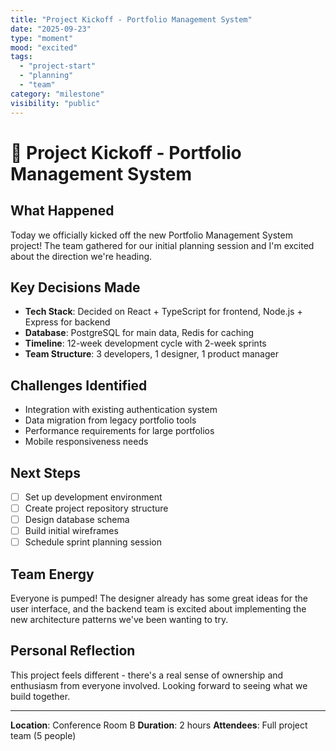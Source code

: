 ```yaml
---
title: "Project Kickoff - Portfolio Management System"
date: "2025-09-23"
type: "moment"
mood: "excited"
tags:
  - "project-start"
  - "planning"
  - "team"
category: "milestone"
visibility: "public"
---
```


# 🚀 Project Kickoff - Portfolio Management System

## What Happened

Today we officially kicked off the new Portfolio Management System project! The team gathered for our initial planning session and I'm excited about the direction we're heading.

## Key Decisions Made

- **Tech Stack**: Decided on React + TypeScript for frontend, Node.js + Express for backend
- **Database**: PostgreSQL for main data, Redis for caching
- **Timeline**: 12-week development cycle with 2-week sprints
- **Team Structure**: 3 developers, 1 designer, 1 product manager

## Challenges Identified

- Integration with existing authentication system
- Data migration from legacy portfolio tools
- Performance requirements for large portfolios
- Mobile responsiveness needs

## Next Steps

- [ ] Set up development environment
- [ ] Create project repository structure
- [ ] Design database schema
- [ ] Build initial wireframes
- [ ] Schedule sprint planning session

## Team Energy

Everyone is pumped! The designer already has some great ideas for the user interface, and the backend team is excited about implementing the new architecture patterns we've been wanting to try.

## Personal Reflection

This project feels different - there's a real sense of ownership and enthusiasm from everyone involved. Looking forward to seeing what we build together.

---

**Location**: Conference Room B
**Duration**: 2 hours
**Attendees**: Full project team (5 people)
